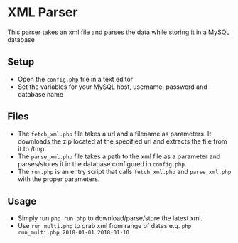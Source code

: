 XML Parser
========

This parser takes an xml file and parses the data while storing it
in a MySQL database

## Setup

* Open the `config.php` file in a text editor
* Set the variables for your MySQL host, username, password and database name

## Files

* The `fetch_xml.php` file takes a url and a filename as parameters. It downloads
the zip located at the specified url and extracts the file from it to /tmp.
* The `parse_xml.php` file takes a path to the xml file as a parameter and
parses/stores it in the database configured in `config.php`.
* The `run.php` is an entry script that calls `fetch_xml.php` and `parse_xml.php`
with the proper parameters.

## Usage

* Simply run `php run.php` to download/parse/store the latest xml.
* Use `run_multi.php` to grab xml from range of dates e.g. `php run_multi.php 2018-01-01 2018-01-10`
